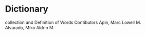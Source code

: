 # Dictionary
collection and Definition of Words
Contibutors
Apin, Marc Lowell M.
Alvarado, Miko Aldrin M.

